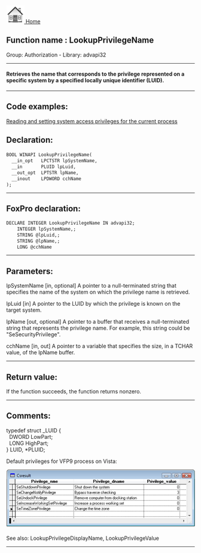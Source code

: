 [<img src="../../images/home.png"> Home ](https://github.com/VFPX/Win32API)  

## Function name : LookupPrivilegeName
Group: Authorization - Library: advapi32    
***  


#### Retrieves the name that corresponds to the privilege represented on a specific system by a specified locally unique identifier (LUID).
***  


## Code examples:
[Reading and setting system access privileges for the current process](../../samples/sample_554.md)  

## Declaration:
```foxpro  
BOOL WINAPI LookupPrivilegeName(
  __in_opt   LPCTSTR lpSystemName,
  __in       PLUID lpLuid,
  __out_opt  LPTSTR lpName,
  __inout    LPDWORD cchName
);  
```  
***  


## FoxPro declaration:
```foxpro  
DECLARE INTEGER LookupPrivilegeName IN advapi32;
	INTEGER lpSystemName,;
	STRING @lpLuid,;
	STRING @lpName,;
	LONG @cchName  
```  
***  


## Parameters:
lpSystemName [in, optional]
A pointer to a null-terminated string that specifies the name of the system on which the privilege name is retrieved.

lpLuid [in]
A pointer to the LUID by which the privilege is known on the target system.

lpName [out, optional]
A pointer to a buffer that receives a null-terminated string that represents the privilege name. For example, this string could be "SeSecurityPrivilege".

cchName [in, out]
A pointer to a variable that specifies the size, in a TCHAR value, of the lpName buffer.   
***  


## Return value:
If the function succeeds, the function returns nonzero.  
***  


## Comments:
typedef struct _LUID {  
&nbsp;&nbsp;DWORD LowPart;  
&nbsp;&nbsp;LONG  HighPart;  
} LUID, *PLUID;  
  
Default privileges for VFP9 process on Vista:  
  
<img src="images/vfpprivilegesonvista.png">  
  
See also: LookupPrivilegeDisplayName, LookupPrivilegeValue   
  
***  

